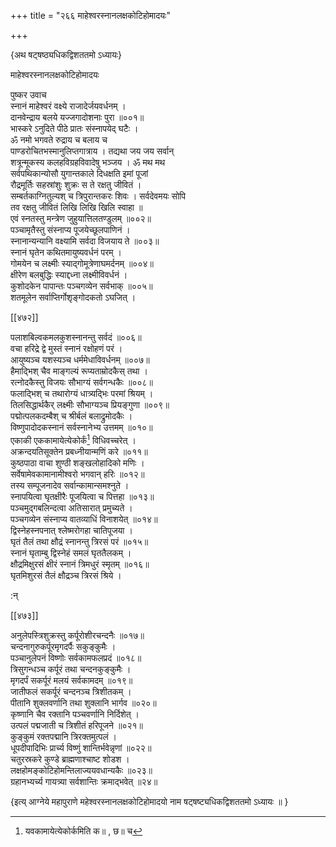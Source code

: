 +++
title = "२६६ माहेश्वरस्नानलक्षकोटिहोमादयः"

+++

\{अथ षट्षष्ठ्यधिकद्विशततमो ऽध्यायः\}

माहेश्वरस्नानलक्षकोटिहोमादयः  
    
पुष्कर उवाच  
स्नानं माहेश्वरं वक्ष्ये राजादेर्जयवर्धनम्   ।  
दानवेन्द्राय बलये यज्जगादोशनाः पुरा ॥००१॥  
भास्करे ऽनुदिते पीठे प्रातः संस्नापयेद् घटैः   ।  
ॐ नमो भगवते रुद्राय च बलाय च  
पाण्डरोचितभस्मानुलिप्तगात्राय । तद्यथा जय जय सर्वान्  
शत्रून्मूकस्य कलहविग्रहविवादेषु भञ्जय । ॐ मथ मथ  
सर्वपथिकान्योसौ युगान्तकाले दिधक्षति इमां पूजां  
रौद्रमूर्तिः सहस्रांशुः शुक्रः स ते रक्षतु जीवितं ।  
सम्बर्तकाग्नितुल्यश् च त्रिपुरान्तकरः शिवः । सर्वदेवमयः सोपि  
तव रक्षतु जीवितं लिखि लिखि खिलि स्वाहा ॥  
एवं स्नतस्तु मन्त्रेण जुहुयात्तिलतण्डुलम् ॥००२॥  
पञ्चामृतैस्तु संस्नाप्य पूजयेच्छूलपाणिनं   ।  
स्नानान्यन्यानि वक्ष्यामि सर्वदा विजयाय ते ॥००३॥  
स्नानं घृतेन कथितमायुष्यवर्धनं परम् ।  
गोमयेन च लक्ष्मीः स्याद्गोमूत्रेणाघमर्दनम्   ॥००४॥  
क्षीरेण बलबुद्धिः स्याद्दध्ना लक्ष्मीविवर्धनं   ।  
कुशोदकेन पापान्तः पञ्चगव्येन सर्वभाक् ॥००५॥  
शतमूलेन सर्वाप्तिर्गोशृङ्गोदकतो ऽघजित् ।  

[[४७२]]
    
पलाशबिल्वकमलकुशस्नानन्तु सर्वदं ॥००६॥  
वचा हरिद्रे द्वे मुस्तं स्नानं रक्षोहणं परं   ।  
आयुष्यञ्च यशस्यञ्च धर्ममेधाविवर्धनम् ॥००७॥  
हैमाद्भिश् चैव माङ्गल्यं रूप्यताम्रोदकैस् तथा   ।  
रत्नोदकैस्तु विजयः सौभाग्यं सर्वगन्धकैः ॥००८॥  
फलाद्भिश् च तथारोग्यं धात्र्यद्भिः परमां श्रियम्   ।  
तिलसिद्धार्थकैर् लक्ष्मीः सौभाग्यञ्च प्रियङ्गुणा   ॥००९॥  
पद्मोत्पलकदम्बैश् च श्रीर्बलं बलाद्रुमोदकैः   ।  
विष्णुपादोदकस्नानं सर्वस्नानेभ्य उत्तमम् ॥०१०॥  
एकाकी एककामायेत्येकोर्कं[^१] विधिवच्चरेत् ।  
अक्रन्दयतिसूक्तेन प्रबध्नीयान्मणिं करे ॥०११॥  
कुष्ठपाठा वाचा शुण्ठी शङ्खलोहादिको मणिः   ।  
सर्वेषामेवकामानामीश्वरो भगवान् हरिः ॥०१२॥  
तस्य सम्पूजनादेव सर्वान्कामान्समश्नुते ।  
स्नापयित्वा घृतक्षीरैः पूजयित्वा च पित्तहा ॥०१३॥  
पञ्चमुद्गबलिन्दत्वा अतिसारात् प्रमुच्यते ।  
पञ्चगव्येन संस्नाप्य वातव्याधिं विनाशयेत् ॥०१४॥  
द्विस्नेहस्नपनात् श्लेष्मरोगहा चातिपूजया ।  
घृतं तैलं तथा क्षौद्रं स्नानन्तु त्रिरसं परं   ॥०१५॥  
स्नानं घृताम्बु द्विस्नेहं समलं घृततैलकम्   ।  
क्षौद्रमिक्षुरसं क्षीरं स्नानं त्रिमधुरं स्मृतम्   ॥०१६॥  
घृतमिशुरसं तैलं क्षौद्रञ्च त्रिरसं श्रिये   ।  
    
:न्  
[^१]: यवकामायेत्येकोर्कमिति क॥ , छ॥ च  

[[४७३]]
    
अनुलेपस्त्रिशुक्रस्तु कर्पूरोशीरचन्दनैः ॥०१७॥  
चन्दनागुरुकर्पूरमृगदर्पैः सकुङ्कुमैः ।  
पञ्चानुलेपनं विष्णोः सर्वकामफलप्रदं   ॥०१८॥  
त्रिसुगन्धञ्च कर्पूरं तथा चन्दनकुङ्कुमैः ।  
मृगदर्पं सकर्पूरं मलयं सर्वकामदम् ॥०१९॥  
जातीफलं सकर्पूरं चन्दनञ्च त्रिशीतकम् ।  
पीतानि शुक्लवर्णानि तथा शुक्लानि भार्गव ॥०२०॥  
कृष्णानि चैव रक्तानि पञ्चवर्णानि निर्दिशेत् ।  
उत्पलं पद्मजाती च त्रिशीतं हरिपूजने ॥०२१॥  
कुङ्कुमं रक्तपद्मानि त्रिरक्तमुत्पलं ।  
धूपदीपादिभिः प्रार्च्य विष्णुं शान्तिर्भवेन्नृणां   ॥०२२॥  
चतुरस्रकरे कुण्डे ब्राह्मणाश्चाष्ट शोडश   ।  
लक्षहोमङ्कोटिहोमन्तिलाज्ययवधान्यकैः ॥०२३॥  
ग्रहानभ्यर्च्य गायत्र्या सर्वशान्तिः क्रमाद्भवेत्  ॥२४॥  
    
\{इत्य् आग्नेये महापुराणे महेश्वरस्नानलक्षकोटिहोमादयो नाम षट्षष्ट्यधिकद्विशततमो ऽध्यायः ॥  }
    